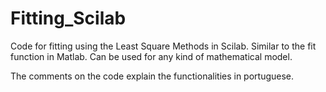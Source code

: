 # Fitting_Scilab
Code for fitting using the Least Square Methods in Scilab. Similar to the fit function in Matlab. Can be used for any kind of mathematical model. 

The comments on the code explain the functionalities in portuguese.
